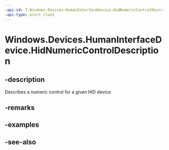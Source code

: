 ----api-id: T:Windows.Devices.HumanInterfaceDevice.HidNumericControlDescription
-api-type: winrt class
---<!-- Class syntax.public class HidNumericControlDescription : Windows.Devices.HumanInterfaceDevice.IHidNumericControlDescription--># Windows.Devices.HumanInterfaceDevice.HidNumericControlDescription## -descriptionDescribes a numeric control for a given HID device.## -remarks<!-- <rem>TODO: Document how the developer can obtain this class object, and add or update retriever elements as necessary.</rem>-->## -examples## -see-also